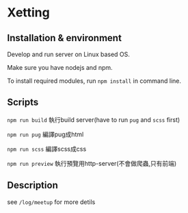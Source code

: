 # Xetting

## Installation & environment

Develop and run server on Linux based OS.

Make sure you have nodejs and npm.

To install required modules, run `npm install` in command line.

## Scripts

`npm run build` 執行build server(have to run `pug` and `scss` first)

`npm run pug`  編譯pug成html 

`npm run scss` 編譯scss成css

`npm run preview` 執行預覽用http-server(不會做爬蟲,只有前端)

## Description

see `/log/meetup` for more detils
